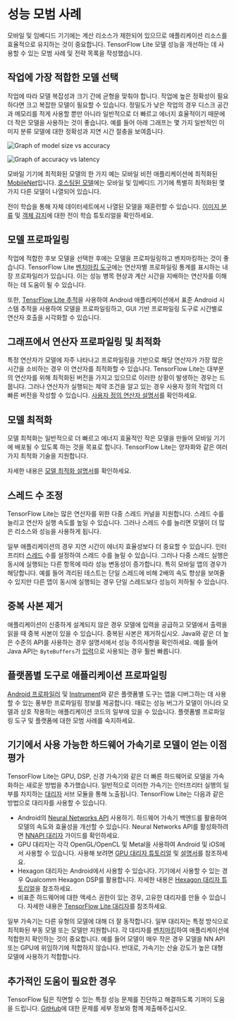 # 성능 모범 사례

모바일 및 임베디드 기기에는 계산 리소스가 제한되어 있으므로 애플리케이션 리소스를 효율적으로 유지하는 것이 중요합니다. TensorFlow Lite 모델 성능을 개선하는 데 사용할 수 있는 모범 사례 및 전략 목록을 작성했습니다.

## 작업에 가장 적합한 모델 선택

작업에 따라 모델 복잡성과 크기 간에 균형을 맞춰야 합니다. 작업에 높은 정확성이 필요하다면 크고 복잡한 모델이 필요할 수 있습니다. 정밀도가 낮은 작업의 경우 디스크 공간과 메모리를 적게 사용할 뿐만 아니라 일반적으로 더 빠르고 에너지 효율적이기 때문에 더 작은 모델을 사용하는 것이 좋습니다. 예를 들어 아래 그래프는 몇 가지 일반적인 이미지 분류 모델에 대한 정확성과 지연 시간 절충을 보여줍니다.

![Graph of model size vs accuracy](../images/performance/model_size_vs_accuracy.png "모델 크기 대 정확도")

![Graph of accuracy vs latency](../images/performance/accuracy_vs_latency.png "정확도 대 지연")

모바일 기기에 최적화된 모델의 한 가지 예는 모바일 비전 애플리케이션에 최적화된 [MobileNet](https://arxiv.org/abs/1704.04861)입니다. [호스팅된 모델](../guide/hosted_models.md)에는 모바일 및 임베디드 기기에 특별히 최적화된 몇 가지 다른 모델이 나열되어 있습니다.

전이 학습을 통해 자체 데이터세트에서 나열된 모델을 재훈련할 수 있습니다. [이미지 분류](/lite/tutorials/model_maker_image_classification) 및 [객체 감지](https://medium.com/tensorflow/training-and-serving-a-realtime-mobile-object-detector-in-30-minutes-with-cloud-tpus-b78971cf1193)에 대한 전이 학습 튜토리얼을 확인하세요.

## 모델 프로파일링

작업에 적합한 후보 모델을 선택한 후에는 모델을 프로파일링하고 벤치마킹하는 것이 좋습니다. TensorFlow Lite [벤치마킹 도구](https://github.com/tensorflow/tensorflow/tree/master/tensorflow/lite/tools/benchmark)에는 연산자별 프로파일링 통계를 표시하는 내장 프로파일러가 있습니다. 이는 성능 병목 현상과 계산 시간을 지배하는 연산자를 이해하는 데 도움이 될 수 있습니다.

또한, [TensrFlow Lite 추적](measurement.md#trace_tensorflow_lite_internals_in_android)을 사용하여 Android 애플리케이션에서 표준 Android 시스템 추적을 사용하여 모델을 프로파일링하고, GUI 기반 프로파일링 도구로 시간별로 연산자 호출을 시각화할 수 있습니다.

## 그래프에서 연산자 프로파일링 및 최적화

특정 연산자가 모델에 자주 나타나고 프로파일링을 기반으로 해당 연산자가 가장 많은 시간을 소비하는 경우 이 연산자를 최적화할 수 있습니다. TensorFlow Lite는 대부분의 연산자를 위해 최적화된 버전을 가지고 있으므로 이러한 상황이 발생하는 경우는 드뭅니다. 그러나 연산자가 실행되는 제약 조건을 알고 있는 경우 사용자 정의 작업의 더 빠른 버전을 작성할 수 있습니다. [사용자 정의 연산자 설명서](../custom_operators.md)를 확인하세요.

## 모델 최적화

모델 최적화는 일반적으로 더 빠르고 에너지 효율적인 작은 모델을 만들어 모바일 기기에 배포될 수 있도록 하는 것을 목표로 합니다. TensorFlow Lite는 양자화와 같은 여러 가지 최적화 기술을 지원합니다.

자세한 내용은 [모델 최적화 설명서](model_optimization.md)를 확인하세요.

## 스레드 수 조정

TensorFlow Lite는 많은 연산자를 위한 다중 스레드 커널을 지원합니다. 스레드 수를 늘리고 연산자 실행 속도를 높일 수 있습니다. 그러나 스레드 수를 늘리면 모델이 더 많은 리소스와 성능을 사용하게 됩니다.

일부 애플리케이션의 경우 지연 시간이 에너지 효율성보다 더 중요할 수 있습니다. 인터프리터 [스레드](https://github.com/tensorflow/tensorflow/blob/master/tensorflow/lite/interpreter.h#L346) 수를 설정하여 스레드 수를 늘릴 수 있습니다. 그러나 다중 스레드 실행은 동시에 실행되는 다른 항목에 따라 성능 변동성이 증가합니다. 특히 모바일 앱의 경우가 해당합니다. 예를 들어 격리된 테스트는 단일 스레드에 비해 2배의 속도 향상을 보여줄 수 있지만 다른 앱이 동시에 실행되는 경우 단일 스레드보다 성능이 저하될 수 있습니다.

## 중복 사본 제거

애플리케이션이 신중하게 설계되지 않은 경우 모델에 입력을 공급하고 모델에서 출력을 읽을 때 중복 사본이 있을 수 있습니다. 중복된 사본은 제거하십시오. Java와 같은 더 높은 수준의 API를 사용하는 경우 설명서에서 성능 주의사항을 확인하세요. 예를 들어 Java API는 `ByteBuffers`가 [입력](https://github.com/tensorflow/tensorflow/blob/master/tensorflow/lite/java/src/main/java/org/tensorflow/lite/Interpreter.java#L175)으로 사용되는 경우 훨씬 빠릅니다.

## 플랫폼별 도구로 애플리케이션 프로파일링

[Android 프로파일러](https://developer.android.com/studio/profile/android-profiler) 및 [Instrument](https://help.apple.com/instruments/mac/current/)와 같은 플랫폼별 도구는 앱을 디버그하는 데 사용할 수 있는 풍부한 프로파일링 정보를 제공합니다. 때로는 성능 버그가 모델이 아니라 모델과 상호 작용하는 애플리케이션 코드의 일부에 있을 수 있습니다. 플랫폼별 프로파일링 도구 및 플랫폼에 대한 모범 사례를 숙지하세요.

## 기기에서 사용 가능한 하드웨어 가속기로 모델이 얻는 이점 평가

TensorFlow Lite는 GPU, DSP, 신경 가속기와 같은 더 빠른 하드웨어로 모델을 가속화하는 새로운 방법을 추가했습니다. 일반적으로 이러한 가속기는 인터프리터 실행의 일부를 차지하는 [대리자](delegates.md) 서브 모듈을 통해 노출됩니다. TensorFlow Lite는 다음과 같은 방법으로 대리자를 사용할 수 있습니다.

- Android의 [Neural Networks API](https://developer.android.com/ndk/guides/neuralnetworks/) 사용하기. 하드웨어 가속기 백엔드를 활용하여 모델의 속도와 효율성을 개선할 수 있습니다. Neural Networks API를 활성화하려면 [NNAPI 대리자](nnapi.md) 가이드를 확인하세요.
- GPU 대리자는 각각 OpenGL/OpenCL 및 Metal을 사용하여 Android 및 iOS에서 사용할 수 있습니다. 사용해 보려면 [GPU 대리자 튜토리얼](gpu.md) 및 [설명서](gpu_advanced.md)를 참조하세요.
- Hexagon 대리자는 Android에서 사용할 수 있습니다. 기기에서 사용할 수 있는 경우 Qualcomm Hexagon DSP를 활용합니다. 자세한 내용은 [Hexagon 대리자 튜토리얼](hexagon_delegate.md)을 참조하세요.
- 비표준 하드웨어에 대한 액세스 권한이 있는 경우, 고유한 대리자를 만들 수 있습니다. 자세한 내용은 [TensorFlow Lite 대리자](delegates.md)를 참조하세요.

일부 가속기는 다른 유형의 모델에 대해 더 잘 동작합니다. 일부 대리자는 특정 방식으로 최적화된 부동 모델 또는 모델만 지원합니다. 각 대리자를 [벤치마킹](measurement.md)하여 애플리케이션에 적합한지 확인하는 것이 중요합니다. 예를 들어 모델이 매우 작은 경우 모델을 NN API 또는 GPU에 위임하기에 적합하지 않습니다. 반대로, 가속기는 산술 강도가 높은 대형 모델에 사용하기 적합합니다.

## 추가적인 도움이 필요한 경우

TensorFlow 팀은 직면할 수 있는 특정 성능 문제를 진단하고 해결하도록 기꺼이 도움을 드립니다. [GitHub](https://github.com/tensorflow/tensorflow/issues)에 대한 문제를 세부 정보와 함께 제출해주십시오.
